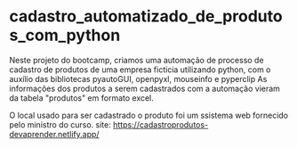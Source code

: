 # cadastro_automatizado_de_produtos_com_python

Neste projeto do bootcamp, criamos uma automação de processo de cadastro de produtos de uma empresa ficticia utilizando python,
com o auxílio das bibliotecas pyautoGUI, openpyxl, mouseinfo e pyperclip
As informações dos produtos a serem cadastrados com a automação vieram da tabela "produtos" em formato excel.

O local usado para ser cadastrado o produto foi um ssistema web fornecido pelo ministro do curso.
site: https://cadastroprodutos-devaprender.netlify.app/
